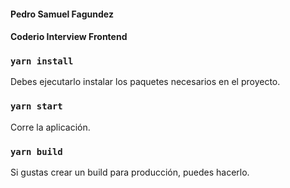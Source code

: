 #### Pedro Samuel Fagundez
#### Coderio Interview Frontend

### `yarn install`

Debes ejecutarlo instalar los paquetes necesarios en el proyecto.

### `yarn start`

Corre la aplicación.

### `yarn build`

Si gustas crear un build para producción, puedes hacerlo.